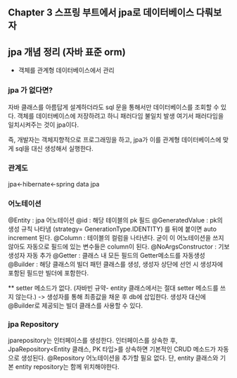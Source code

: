 ## Chapter 3 스프링 부트에서 jpa로 데이터베이스 다뤄보자


## jpa 개념 정리 (자바 표준 orm)
- 객체를 관계형 데이터베이스에서 관리

### jpa 가 없다면? 
자바 클래스를 아름답게 설계하더라도 sql 문을 통해서만 데이터베이스를 조회할 수 있다.
객체를 데이터베이스에 저장하려고 하니 패러다임 불일치 발생
여기서 패러다임을 일치시켜주는 것이 jpa이다.


즉, 개발자는 객체지향적으로 프로그래밍을 하고, jpa가 이를 관계형 데이터베이스에 맞게 sql을 대신 생성해서 실행한다.


### 관계도
jpa<-hibernate<-spring data jpa


### 어노테이션

@Entity : jpa 어노테이션
@id : 해당 테이블의 pk 필드
@GeneratedValue : pk의 생성 규칙 나타냄 (strategy= GenerationType.IDENTITY) 를 뒤에 붙이면 auto increment 된다.
@Column : 테이블의 컬럼을 나타낸다. 굳이 이 어노테이션을 쓰지 않아도 자동으로 필드에 있는 변수들은 column이 된다.
@NoArgsConstructor : 기보 생성자 자동 추가
@Getter : 클래스 내 모든 필드의 Getter메소드를 자동생성
@Builder : 해당 클래스의 빌더 패턴 클래스를 생성, 생성자 상단에 선언 시 생성자에 포함된 필드만 빌더에 포함한다.

** setter 메소드가 없다. (자바빈 규약- entity 클래스에서는 절대 setter 메소드를 쓰지 않는다.)
-> 생성자를 통해 최종값을 채운 후 db에 삽입한다. 생성자 대신에 @Builder로 제공되는 빌더 클래스를 사용할 수 있다.

### jpa Repository
jparepository는 인터페이스를 생성한다. 인터페이스를 상속한 후, JpaRepository<Entity 클래스, PK 타입>를 상속하면 기본적인 CRUD 메소드가 자동으로 생성된다.
@Repository 어노테이션을 추가할 필요 없다. 단, entity 클래스와 기본 entity repository는 함께 위치해야한다. 


